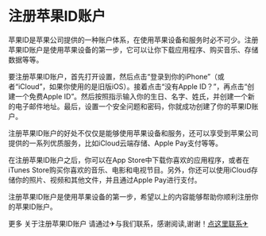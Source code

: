 # 注册苹果ID账户

苹果ID是苹果公司提供的一种账户体系，在使用苹果设备和服务时必不可少。注册苹果ID账户是使用苹果设备的第一步，它可以让你下载应用程序、购买音乐、存储数据等等。

要注册苹果ID账户，首先打开设置，然后点击“登录到你的iPhone”（或者“iCloud”，如果你使用的是旧版iOS）。接着点击“没有Apple ID？”，再点击“创建一个免费Apple ID”。然后按照指示输入你的生日、名字、姓氏，并创建一个新的电子邮件地址。最后，设置一个安全问题和密码，你就成功创建了你的苹果ID账户。

注册苹果ID账户的好处不仅仅是能够使用苹果设备和服务，还可以享受到苹果公司提供的一系列优质服务，比如iCloud云端存储、Apple Pay支付等等。

在注册苹果ID账户之后，你可以在App Store中下载你喜欢的应用程序，或者在iTunes Store购买你喜欢的音乐、电影和电视节目。另外，你还可以使用iCloud存储你的照片、视频和其他文件，并且通过Apple Pay进行支付。

注册苹果ID账户是使用苹果设备的第一步，希望以上的内容能够帮助你顺利注册你的苹果ID账户。

更多 关于注册苹果ID账户 请通过✈与我们联系，感谢阅读,谢谢！[点这里联系✈](https://ads.k02.cc)